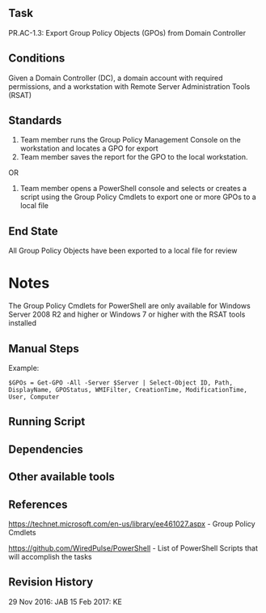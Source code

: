 ## Task

PR.AC-1.3: Export Group Policy Objects (GPOs) from Domain Controller
## Conditions

Given a Domain Controller (DC), a domain account with required permissions, and a workstation with Remote Server Administration Tools (RSAT)
## Standards

1. Team member runs the Group Policy Management Console on the workstation and locates a GPO for export
2. Team member saves the report for the GPO to the local workstation.

OR

1. Team member opens a PowerShell console and selects or creates a script using the Group Policy Cmdlets to export one or more GPOs to a local file

## End State

All Group Policy Objects have been exported to a local file for review

# Notes

The Group Policy Cmdlets for PowerShell are only available for Windows Server 2008 R2 and higher or Windows 7 or higher with the RSAT tools installed

## Manual Steps


Example:

`$GPOs = Get-GPO -All -Server $Server | Select-Object ID, Path, DisplayName, GPOStatus, WMIFilter, CreationTime, ModificationTime, User, Computer`


## Running Script


## Dependencies


## Other available tools


## References

https://technet.microsoft.com/en-us/library/ee461027.aspx - Group Policy Cmdlets

https://github.com/WiredPulse/PowerShell - List of PowerShell Scripts that will accomplish the tasks

## Revision History

29 Nov 2016: JAB 
15 Feb 2017: KE
